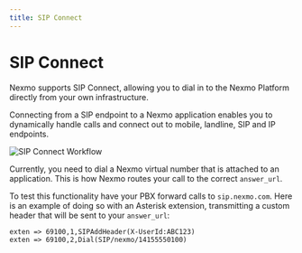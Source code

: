 ```yaml
---
title: SIP Connect
---
```


# SIP Connect

Nexmo supports SIP Connect, allowing you to dial in to the Nexmo Platform directly from your own infrastructure.

Connecting from a SIP endpoint to a Nexmo application enables you to dynamically handle calls and connect out to mobile, landline, SIP and IP endpoints.

![SIP Connect Workflow](/assets/images/workflow_sip_connect.png)

Currently, you need to dial a Nexmo virtual number that is attached to an application. This is how Nexmo routes your call to the correct `answer_url`.

To test this functionality have your PBX forward calls to `sip.nexmo.com`. Here is an example of doing so with an Asterisk extension, transmitting a custom header that will be sent to your `answer_url`:

```
exten => 69100,1,SIPAddHeader(X-UserId:ABC123)
exten => 69100,2,Dial(SIP/nexmo/14155550100)
```

